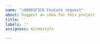 ```yaml
---
name: "\U0001F3C6 Feature request"
about: Suggest an idea for this project
title: ''
labels: ''
assignees: mirmostafa

---
```



